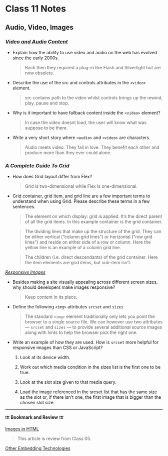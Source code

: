 # Class 11 Notes

## **Audio, Video, Images**

### [*Video and Audio Content*](https://developer.mozilla.org/en-US/docs/Learn/HTML/Multimedia_and_embedding/Video_and_audio_content)

- Explain how the ability to use video and audio on the web has evolved since the early 2000s.

    > Back then they required a plug-in like Flash and Silverlight but are now obsolete.

- Describe the use of the src and controls attributes in the `<video>` element.

    > src contains path to the video whilst controls brings up the rewind, play, pause and stop.

- Why is it important to have fallback content inside the `<video>` element?

    > In case the video doesnt load, the user will know what was suppose to be there.

- Write a very short story where `<audio>` and `<video>` are characters.

    > Audio meets video. They fall in love. They benefit each other and produce more than they ever could alone.

### [*A Complete Guide To Grid*](https://css-tricks.com/snippets/css/complete-guide-grid/)

- How does Grid layout differ from Flex?

    > Grid is two-dimensional while Flex is one-dimensional.

- Grid container, grid item, and grid line are a few important terms to understand when using Grid. Please describe these terms in a few sentences.

    > The element on which display: grid is applied. It’s the direct parent of all the grid items. In this example container is the grid container.

    > The dividing lines that make up the structure of the grid. They can be either vertical (“column grid lines”) or horizontal (“row grid lines”) and reside on either side of a row or column. Here the yellow line is an example of a column grid line.

    > The children (i.e. direct descendants) of the grid container. Here the item elements are grid items, but sub-item isn’t.

[*Responsive Images*](https://developer.mozilla.org/en-US/docs/Learn/HTML/Multimedia_and_embedding/Responsive_images)

- Besides making a site visually appealing across different screen sizes, why should developers make images responsive?

    > Keep content in its place.

- Define the following `<img>` attributes `srcset` and `sizes`.

    > The standard `<img>` element traditionally only lets you point the browser to a single source file. We can however use two attributes — `srcset` and `sizes` — to provide several additional source images along with hints to help the browser pick the right one.

- Write an example of how they are used.
How is `srcset` more helpful for responsive images than CSS or JavaScript?

    1. Look at its device width.

    1. Work out which media condition in the sizes list is the first one to be true.

    1. Look at the slot size given to that media query.

    1. Load the image referenced in the srcset list that has the same size as the slot or, if there isn't one, the first image that is bigger than the chosen slot size.

----

❗❗❗ **Bookmark and Review** ❗❗❗

[Images in HTML](https://developer.mozilla.org/en-US/docs/Learn/HTML/Multimedia_and_embedding/Images_in_HTML)

> This article is review from Class 05.

[Other Embedding Technologies](https://developer.mozilla.org/en-US/docs/Learn/HTML/Multimedia_and_embedding/Other_embedding_technologies)